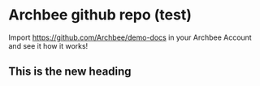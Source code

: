 # Archbee github repo (test)

Import <https://github.com/Archbee/demo-docs> in your Archbee Account and see it how it works!

## This is the new heading

#

